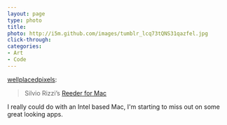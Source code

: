 ```yaml
---
layout: page
type: photo
title: 
photo: http://i5m.github.com/images/tumblr_lcq73tQNS31qazfel.jpg
click-through: 
categories: 
- Art
- Code
---
```

<p><a href="http://wellplacedpixels.com/post/2054364619/silvio-rizzis-reeder-for-mac" class="tumblr_blog">wellplacedpixels</a>:</p>

<blockquote><p>Silvio Rizzi&#8217;s <a href="http://madeatgloria.com/brewery">Reeder for Mac</a></p></blockquote>

<p>I really could do with an Intel based Mac, I'm starting to miss out on some great looking apps.</p>
